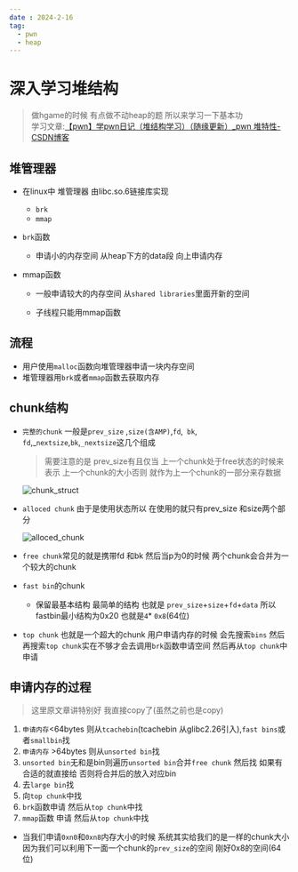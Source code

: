 ```yaml
---
date : 2024-2-16
tag:
  - pwn
  - heap
---
```




# 深入学习堆结构

> 做hgame的时候 有点做不动heap的题 所以来学习一下基本功<br>学习文章:[【pwn】学pwn日记（堆结构学习）（随缘更新）_pwn 堆特性-CSDN博客](https://blog.csdn.net/woodwhale/article/details/119832041)

## 堆管理器

- 在linux中 堆管理器 由libc.so.6链接库实现
  - `brk`
  - `mmap`

- `brk`函数

  - 申请小的内存空间 从heap下方的data段 向上申请内存

- mmap函数

  - 一般申请较大的内存空间 从`shared libraries`里面开新的空间

  - 子线程只能用mmap函数

## 流程

- 用户使用`malloc`函数向堆管理器申请一块内存空间
- 堆管理器用`brk`或者`mmap`函数去获取内存

## chunk结构

- `完整的chunk` 一般是`prev_size` ,`size(含AMP)`,`fd`,` bk`,` fd`,_`nextsize`,`bk`,`_nextsize`这几个组成

  > 需要注意的是 prev_size有且仅当 上一个chunk处于free状态的时候来表示 上一个chunk的大小否则 就作为上一个chunk的一部分来存数据

  ![chunk_struct](https://awaqwqa.github.io/img/chunk/chunk.jpg)

- `alloced chunk`  由于是使用状态所以 在使用的就只有prev_size 和size两个部分

  ![alloced_chunk](https://awaqwqa.github.io/img/chunk/alloced_chunk.png)

- `free chunk`常见的就是携带fd 和bk 然后当p为0的时候 两个chunk会合并为一个较大的chunk
- `fast bin`的chunk
  - 保留最基本结构 最简单的结构 也就是	`prev_size`+`size`+`fd`+`data` 所以 fastbin最小结构为0x20 也就是`4`* `0x8`(64位)
- `top chunk` 也就是一个超大的chunk 用户申请内存的时候 会先搜索`bins` 然后再搜索`top chunk`实在不够才会去调用`brk`函数申请空间 然后再从`top chunk`中申请

## 申请内存的过程

> 这里原文章讲特别好 我直接copy了(虽然之前也是copy)

1. `申请内存`<64bytes 则从`tcachebin`(tcachebin 从glibc2.26引入),`fast bins`或者`smallbin`找
2. `申请内存` >64bytes 则从`unsorted bin`找
3. `unsorted bin`无和是bin则遍历`unsorted bin`合并`free chunk` 然后找 如果有合适的就直接给 否则将合并后的放入对应bin
4. 去`large bin`找
5. 向`top chunk`中找
6. `brk`函数申请 然后从`top chunk`中找
7. `mmap`函数 申请 然后从`top chunk`中找

- 当我们申请`0xn0`和`0xn8`内存大小的时候 系统其实给我们的是一样的chunk大小 因为我们可以利用下一面一个chunk的`prev_size`的空间 刚好0x8的空间(64位)

